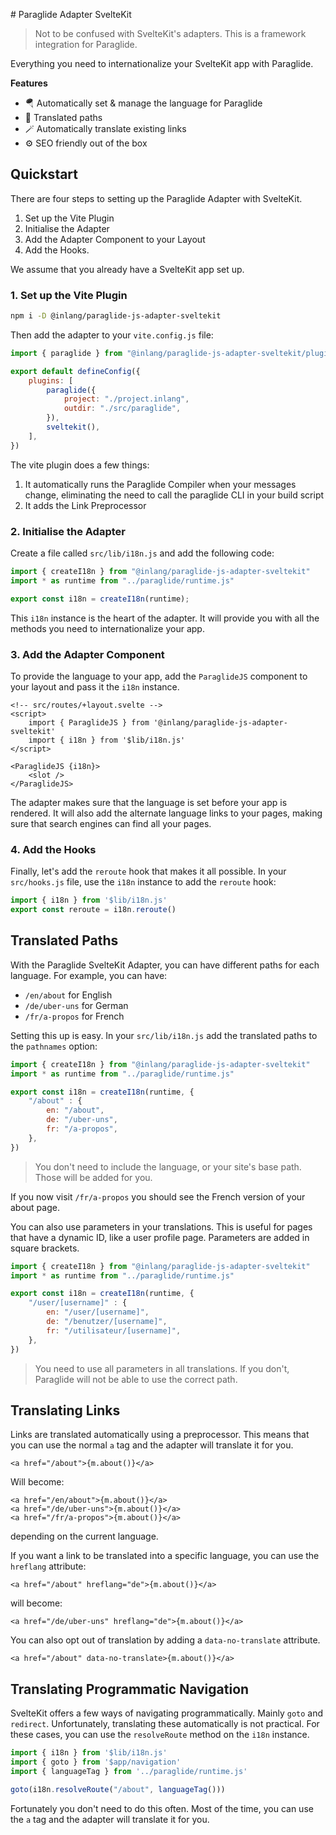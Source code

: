 # Paraglide Adapter SvelteKit

> Not to be confused with SvelteKit's adapters. This is a framework integration for Paraglide.

Everything you need to internationalize your SvelteKit app with Paraglide.

**Features**

- 🪂 Automatically set & manage the language for Paraglide
- 💬 Translated paths
- 🪄 Automatically translate existing links
- ⚙️ SEO friendly out of the box

## Quickstart

There are four steps to setting up the Paraglide Adapter with SvelteKit.

1. Set up the Vite Plugin
2. Initialise the Adapter
3. Add the Adapter Component to your Layout
4. Add the Hooks.

We assume that you already have a SvelteKit app set up.

### 1. Set up the Vite Plugin

```bash
npm i -D @inlang/paraglide-js-adapter-sveltekit
```

Then add the adapter to your `vite.config.js` file:

```js
import { paraglide } from "@inlang/paraglide-js-adapter-sveltekit/plugin"

export default defineConfig({
	plugins: [
		paraglide({
			project: "./project.inlang",
			outdir: "./src/paraglide",
		}),
		sveltekit(),
	],
})
```

The vite plugin does a few things:

1. It automatically runs the Paraglide Compiler when your messages change, eliminating the need to call the paraglide CLI in your build script
2. It adds the Link Preprocessor


### 2. Initialise the Adapter

Create a file called `src/lib/i18n.js` and add the following code:

```js
import { createI18n } from "@inlang/paraglide-js-adapter-sveltekit"
import * as runtime from "../paraglide/runtime.js"

export const i18n = createI18n(runtime);
```

This `i18n` instance is the heart of the adapter. It will provide you with all the methods you need to internationalize your app.

### 3. Add the Adapter Component

To provide the language to your app, add the `ParaglideJS` component to your layout and pass it the `i18n` instance.

```svelte
<!-- src/routes/+layout.svelte -->
<script>
    import { ParaglideJS } from '@inlang/paraglide-js-adapter-sveltekit'
	import { i18n } from '$lib/i18n.js'
</script>

<ParaglideJS {i18n}>
    <slot />
</ParaglideJS>
```

The adapter makes sure that the language is set before your app is rendered. It will also add the alternate language links to your pages, making sure that search engines can find all your pages.

### 4. Add the Hooks

Finally, let's add the `reroute` hook that makes it all possible. In your `src/hooks.js` file, use the `i18n` instance to add the `reroute` hook:

```js
import { i18n } from '$lib/i18n.js'
export const reroute = i18n.reroute()
```

## Translated Paths

With the Paraglide SvelteKit Adapter, you can have different paths for each language. For example, you can have:
- `/en/about` for English
- `/de/uber-uns` for German
- `/fr/a-propos` for French

Setting this up is easy. In your `src/lib/i18n.js` add the translated paths to the `pathnames` option:

```js
import { createI18n } from "@inlang/paraglide-js-adapter-sveltekit"
import * as runtime from "../paraglide/runtime.js"

export const i18n = createI18n(runtime, {
	"/about" : {
		en: "/about",
		de: "/uber-uns",
		fr: "/a-propos",
	},
})
```

> You don't need to include the language, or your site's base path. Those will be added for you.

If you now visit `/fr/a-propos` you should see the French version of your about page.

You can also use parameters in your translations. This is useful for pages that have a dynamic ID, like a user profile page. Parameters are added in square brackets.

```js
import { createI18n } from "@inlang/paraglide-js-adapter-sveltekit"
import * as runtime from "../paraglide/runtime.js"

export const i18n = createI18n(runtime, {
	"/user/[username]" : {
		en: "/user/[username]",
		de: "/benutzer/[username]",
		fr: "/utilisateur/[username]",
	},
})
```

> You need to use all parameters in all translations. If you don't, Paraglide will not be able to use the correct path.

## Translating Links
Links are translated automatically using a preprocessor. This means that you can use the normal `a` tag and the adapter will translate it for you.

```svelte
<a href="/about">{m.about()}</a>
```

Will become:

```svelte
<a href="/en/about">{m.about()}</a>
<a href="/de/uber-uns">{m.about()}</a>
<a href="/fr/a-propos">{m.about()}</a>
```

depending on the current language.

If you want a link to be translated into a specific language, you can use the `hreflang` attribute:

```svelte
<a href="/about" hreflang="de">{m.about()}</a>
```

will become:

```svelte
<a href="/de/uber-uns" hreflang="de">{m.about()}</a>
```

You can also opt out of translation by adding a `data-no-translate` attribute.

```svelte
<a href="/about" data-no-translate>{m.about()}</a>
```

## Translating Programmatic Navigation

SvelteKit offers a few ways of navigating programmatically. Mainly `goto` and `redirect`. Unfortunately, translating these automatically is not practical. For these cases, you can use the `resolveRoute` method on the `i18n` instance.

```js
import { i18n } from '$lib/i18n.js'
import { goto } from '$app/navigation'
import { languageTag } from '../paraglide/runtime.js'

goto(i18n.resolveRoute("/about", languageTag()))
```

Fortunately you don't need to do this often. Most of the time, you can use the `a` tag and the adapter will translate it for you.